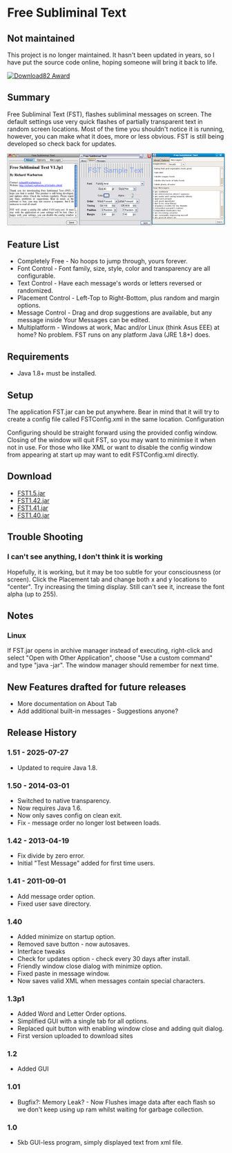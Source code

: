 # Free Subliminal Text

## Not maintained
This project is no longer maintained. It hasn't been updated in years, so I have put the
source code online, hoping someone will bring it back to life.

[![Download82 Award](http://www.download82.com/images/badges/download82-badge3.png)](http://www.download82.com)

## Summary
Free Subliminal Text (FST), flashes subliminal messages on screen. The default settings use very quick flashes of partially transparent text in random screen locations. Most of the time you shouldn't notice it is running, however, you can make what it does, more or less obvious. FST is still being developed so check back for updates.

![Screenshot](screenshot1.png)

## Feature List
* Completely Free - No hoops to jump through, yours forever.
* Font Control - Font family, size, style, color and transparency are all configurable.
* Text Control - Have each message's words or letters reversed or randomized.
* Placement Control - Left-Top to Right-Bottom, plus random and margin options.
* Message Control - Drag and drop suggestions are available, but any message inside Your Messages can be edited.
* Multiplatform - Windows at work, Mac and/or Linux (think Asus EEE) at home? No problem. FST runs on any platform Java (JRE 1.8+) does.

## Requirements
* Java 1.8+ must be installed.

## Setup
The application FST.jar can be put anywhere. Bear in mind that it will try to create a config file called FSTConfig.xml in the same location.
Configuration

Configuring should be straight forward using the provided config window. Closing of the window will quit FST, so you may want to minimise it when not in use. For those who like XML or want to disable the config window from appearing at start up may want to edit FSTConfig.xml directly.

## Download
* [FST1.5.jar](releases/FST1.5.jar?raw)
* [FST1.42.jar](releases/FST1.42.jar?raw)
* [FST1.41.jar](releases/FST1.41.jar?raw)
* [FST1.40.jar](releases/FST1.40.jar?raw)

## Trouble Shooting

### I can't see anything, I don't think it is working

Hopefully, it is working, but it may be too subtle for your consciousness (or screen). Click the Placement tab and change both x and y locations to "center". Try increasing the timing display. Still can't see it, increase the font alpha (up to 255).

## Notes

### Linux
If FST.jar opens in archive manager instead of executing, right-click and select "Open with Other Application", choose "Use a custom command" and type "java -jar". The window manager should remember for next time. 

## New Features drafted for future releases
* More documentation on About Tab
* Add additional built-in messages - Suggestions anyone?

## Release History
### 1.51 - 2025-07-27
* Updated to require Java 1.8.

### 1.50 - 2014-03-01
* Switched to native transparency.
* Now requires Java 1.6.
* Now only saves config on clean exit.
* Fix - message order no longer lost between loads.

### 1.42 - 2013-04-19
* Fix divide by zero error.
* Initial "Test Message" added for first time users.

### 1.41 - 2011-09-01
* Add message order option.
* Fixed user save directory.

### 1.40
* Added minimize on startup option.
* Removed save button - now autosaves.
* Interface tweaks
* Check for updates option - check every 30 days after install.
* Friendly window close dialog with minimize option.
* Fixed paste in message window.
* Now saves valid XML when messages contain special characters.

### 1.3p1
* Added Word and Letter Order options.
* Simplified GUI with a single tab for all options.
* Replaced quit button with enabling window close and adding quit dialog.
* First version uploaded to download sites

### 1.2
* Added GUI

### 1.01
* Bugfix?: Memory Leak? - Now Flushes image data after each flash so we don't keep using up ram whilst waiting for garbage collection.

### 1.0
* 5kb GUI-less program, simply displayed text from xml file.
